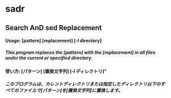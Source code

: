 # sadr
## Search AnD sed Replacement
#### Usage: [pattern] [replacement] [-l directory]
##### This program replaces the [pattern] with the [replacement] in all files under the current or specified directory.

#### 使い方: [パターン] [置換文字列] [-l ディレクトリ]" 
##### このプログラムは、カレントディレクトリまたは指定したディレクトリ以下のすべてのファイルで[パターン]を[置換文字列]に置換します。
